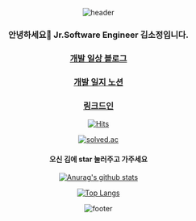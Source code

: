 <div align="center">
 
![header](https://capsule-render.vercel.app/api?type=wave&color=auto&height=300&section=header&text=SOJUNG'sTruble🔫&fontSize=70)
 
 
 	
### 안녕하세요👋 Jr.Software Engineer 김소정입니다.
 
### [개발 일상 블로그](https://blog.naver.com/PostList.naver?blogId=thwjd2717&from=postList&categoryNo=55)
### [개발 일지 노션](https://kimsojung.notion.site/855bc793685f4e0fa90f1f4e311f6190)
### [링크드인](https://www.linkedin.com/in/so-jung-kim-695195146/)

 
[![Hits](https://hits.seeyoufarm.com/api/count/incr/badge.svg?url=https%3A%2F%2Fgithub.com%2Fzeze1004&count_bg=%2379C83D&title_bg=%23555555&icon=&icon_color=%23E7E7E7&title=hits&edge_flat=false)](https://hits.seeyoufarm.com)


[![solved.ac](http://mazassumnida.wtf/api/mini/generate_badge?boj=thwjd2717)](https://solved.ac/thwjd2717)


#### 오신 김에 star 눌러주고 가주세요


 


<!--
**zeze1004/zeze1004** is a ✨ _special_ ✨ repository because its `README.md` (this file) appears on your GitHub profile.

Here are some ideas to get you started:

- 🔭 I’m currently working on ...
- 🌱 I’m currently learning ...
- 👯 I’m looking to collaborate on ...
- 🤔 I’m looking for help with ...
- 💬 Ask me about ...
- 📫 How to reach me: ...
- 😄 Pronouns: ...
- ⚡ Fun fact: ...
-->


 
[![Anurag's github stats](https://github-readme-stats.vercel.app/api?username=zeze1004)](https://github.com/anuraghazra/github-readme-stats)	   

[![Top Langs](https://github-readme-stats.vercel.app/api/top-langs/?username=zeze1004&hide=OpenEdge%20ABL&langs_count=8&layout=compact)](https://github.com/anuraghazra/github-readme-stats)	

![footer](https://capsule-render.vercel.app/api?section=footer)
</div>
